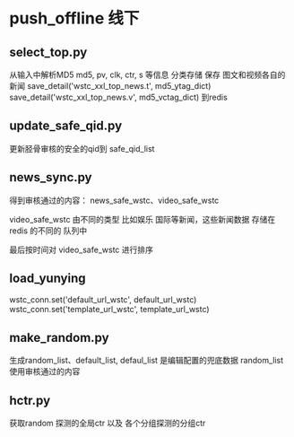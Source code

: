 # push_offline 线下

## select_top.py 
从输入中解析MD5 md5, pv, clk, ctr, s 等信息 分类存储
保存 图文和视频各自的新闻
    save_detail('wstc_xxl_top_news.t', md5_ytag_dict)
    save_detail('wstc_xxl_top_news.v', md5_vctag_dict)
    到redis

## update_safe_qid.py

更新胫骨审核的安全的qid到 safe_qid_list

## news_sync.py

得到审核通过的内容： news_safe_wstc、video_safe_wstc  

video_safe_wstc 由不同的类型 比如娱乐 国际等新闻，这些新闻数据 存储在redis 的不同的 队列中

最后按时间对 video_safe_wstc 进行排序

## load_yunying

wstc_conn.set('default_url_wstc', default_url_wstc)
 wstc_conn.set('template_url_wstc', template_url_wstc)
 
## make_random.py

生成random_list、default_list, defaul_list 是编辑配置的兜底数据  random_list 使用审核通过的内容

## hctr.py

获取random 探测的全局ctr 以及  各个分组探测的分组ctr

